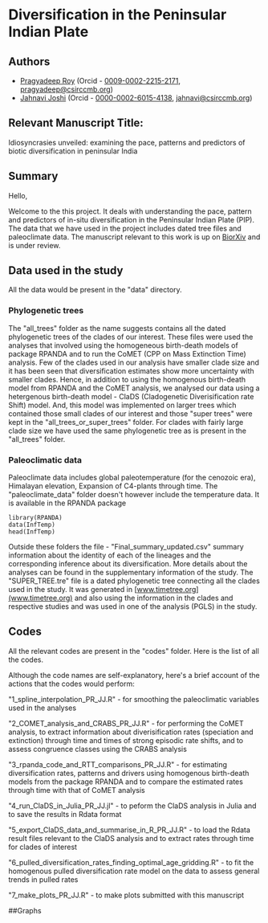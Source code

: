 # Diversification in the Peninsular Indian Plate
## Authors
- [Pragyadeep Roy](https://sites.google.com/view/jahnavijoshi/team/phd-students#h.7rw6e76q98yf) (Orcid - [0009-0002-2215-2171](https://orcid.org/0009-0002-2215-2171), pragyadeep@csirccmb.org)
- [Jahnavi Joshi](https://sites.google.com/view/jahnavijoshi/team/jahnavi-joshi#h.6x6n3sbsag2p) (Orcid - [0000-0002-6015-4138](https://orcid.org/0000-0002-6015-4138), jahnavi@csirccmb.org)

## Relevant Manuscript Title:
Idiosyncrasies unveiled: examining the pace, patterns and predictors of biotic diversification in peninsular India

## Summary
Hello,

Welcome to the this project. It deals with understanding the pace, pattern and predictors of in-situ diversification in the Peninsular Indian Plate (PIP). The data that we have used in the project includes dated tree files and paleoclimate data. The manuscript relevant to this work is up on [BiorXiv](https://www.biorxiv.org/content/10.1101/2023.11.15.567174v1) and is under review. 

## Data used in the study
All the data would be present in the "data" directory.

### Phylogenetic trees
The "all_trees" folder as the name suggests contains all the dated phylogenetic trees of the clades of our interest. These files were used the analyses that involved using the homogeneous birth-death models of package RPANDA and to run the CoMET (CPP on Mass Extinction Time) analysis. Few of the clades used in our analysis have smaller clade size and it has been seen that diversification estimates show more uncertainty with smaller clades. Hence, in addition to using the homogenous birth-death model from RPANDA and the CoMET analysis, we analysed our data using a hetergenous birth-death model - ClaDS (Cladogenetic Diverisification rate Shift) model. And, this model was implemented on larger trees which contained those small clades of our interest and those "super trees" were kept in the "all_trees_or_super_trees" folder. For clades with fairly large clade size we have used the same phylogenetic tree as is present in the "all_trees" folder.

### Paleoclimatic data
Paleoclimate data includes global paleotemperature (for the cenozoic era), Himalayan elevation, Expansion of C4-plants through time. The "paleoclimate_data" folder doesn't however include the temperature data. It is available in the RPANDA package
```{r}
library(RPANDA)
data(InfTemp)
head(InfTemp)
```

Outside these folders the file - "Final_summary_updated.csv" summary information about the identity of each of the lineages and the corresponding inference about its diversification. More details about the analyses can be found in the supplementary information of the study. The "SUPER_TREE.tre" file is a dated phylogenetic tree connecting all the clades used in the study. It was generated in [www.timetree.org](www.timetree.org) and also using the information in the clades and respective studies and was used in one of the analysis (PGLS) in the study.

## Codes
All the relevant codes are present in the "codes" folder. Here is the list of all the codes.

Although the code names are self-explanatory, here's a brief account of the actions that the codes would perform:

"1_spline_interpolation_PR_JJ.R" - for smoothing the paleoclimatic variables used in the analyses

"2_COMET_analysis_and_CRABS_PR_JJ.R" - for performing the CoMET analysis, to extract information about diverisification rates (speciation and extinction) through time and times of strong episodic rate shifts, and to assess congruence classes using the CRABS analysis

"3_rpanda_code_and_RTT_comparisons_PR_JJ.R" - for estimating diversification rates, patterns and drivers using homogenous birth-death models from the package RPANDA and to compare the estimated rates through time with that of CoMET analysis

"4_run_ClaDS_in_Julia_PR_JJ.jl" - to peform the ClaDS analysis in Julia and to save the results in Rdata format

"5_export_ClaDS_data_and_summarise_in_R_PR_JJ.R" - to load the Rdata result files relevant to the ClaDS analysis and to extract rates through time for clades of interest

"6_pulled_diversification_rates_finding_optimal_age_gridding.R" - to fit the homogenous pulled diversification rate model on the data to assess general trends in pulled rates

"7_make_plots_PR_JJ.R" - to make plots submitted with this manuscript

##Graphs
